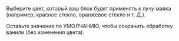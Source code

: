 Выберите цвет, который ваш блок будет применять к лучу маяка (например, красное стекло, оранжевое стекло и т. Д.).

Оставьте значение по УМОЛЧАНИЮ, чтобы сохранить обработку ванили (без изменения цвета).